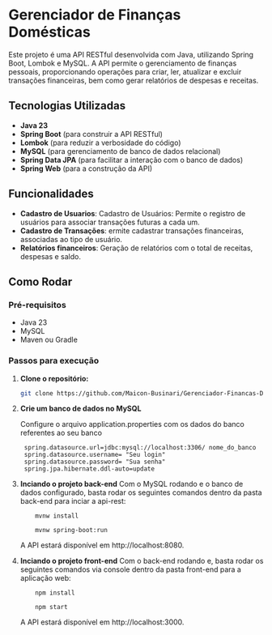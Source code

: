 # Gerenciador de Finanças Domésticas

Este projeto é uma API RESTful desenvolvida com Java, utilizando Spring Boot, Lombok e MySQL. A API permite o gerenciamento de finanças pessoais, proporcionando operações para criar, ler, atualizar e excluir transações financeiras, bem como gerar relatórios de despesas e receitas.

## Tecnologias Utilizadas

- **Java 23**
- **Spring Boot** (para construir a API RESTful)
- **Lombok** (para reduzir a verbosidade do código)
- **MySQL** (para gerenciamento de banco de dados relacional)
- **Spring Data JPA** (para facilitar a interação com o banco de dados)
- **Spring Web** (para a construção da API)

## Funcionalidades

- **Cadastro de Usuarios**: Cadastro de Usuários: Permite o registro de usuários para associar transações futuras a cada um.
- **Cadastro de Transações**: ermite cadastrar transações financeiras, associadas ao tipo de usuário.
- **Relatórios financeiros**: Geração de relatórios com o total de receitas, despesas e saldo.

## Como Rodar

### Pré-requisitos

- Java 23
- MySQL
- Maven ou Gradle

### Passos para execução

1. **Clone o repositório:**

   ```bash
   git clone https://github.com/Maicon-Businari/Gerenciador-Financas-Domestica
    ```

2. **Crie um banco de dados no MySQL**

    Configure o arquivo application.properties com os dados do banco referentes ao seu banco
    
   ```
    spring.datasource.url=jdbc:mysql://localhost:3306/ nome_do_banco
    spring.datasource.username= "Seu login"
    spring.datasource.password= "Sua senha"
    spring.jpa.hibernate.ddl-auto=update
    ```


3. **Inciando o projeto back-end**
    Com o MySQL rodando e o banco de dados configurado, basta rodar os seguintes comandos dentro da pasta back-end para inciar a api-rest:
    
    ```
        mvnw install

        mvnw spring-boot:run
    ```
    A API estará disponível em http://localhost:8080.


3. **Inciando o projeto front-end**
    Com o back-end rodando e, basta rodar os seguintes comandos via console dentro da pasta front-end para a  aplicação web:
    
    ```
        npm install

        npm start
    ```
    A API estará disponível em http://localhost:3000.